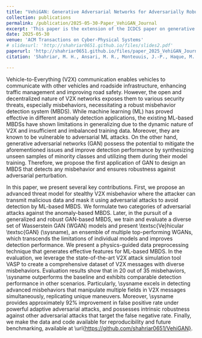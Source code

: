 ```yaml
---
title: "VehiGAN: Generative Adversarial Networks for Adversarially Robust V2X Misbehavior Detection Systems"
collection: publications
permalink: /publication/2025-05-30-Paper_VehiGAN_Journal
excerpt: 'This paper is the extension of the ICDCS paper on generative adversarial networks (GAN)-based efficient and adversarially robust MBDS for V2X.'
date: 2025-05-30
venue: 'ACM Transactions on Cyber-Physical Systems'
# slidesurl: 'http://shahriar0651.github.io/files/slides2.pdf'
paperurl: 'http://shahriar0651.github.io/files/paper_2025_VehiGAN_Journal.pdf'
citation: 'Shahriar, M. H., Ansari, M. R., Monteuuis, J.-P., Haque, M. S., Chen, C., Petit, J., Hou, Y. T., & Lou, W. (2025). VehiGAN: Generative adversarial networks for adversarially robust V2X misbehavior detection systems. ACM Transactions on Cyber-Physical Systems (ACM TCPS), Just Accepted. https://doi.org/10.1145/3745787'

---
```


Vehicle-to-Everything (V2X) communication enables vehicles to communicate with other vehicles and roadside infrastructure, enhancing traffic management and improving road safety. However, the open and decentralized nature of V2X networks exposes them to various security threats, especially misbehaviors, necessitating a robust misbehavior detection system (MBDS). While machine learning (ML) has proved effective in different anomaly detection applications, the existing ML-based MBDSs have shown limitations in generalizing due to the dynamic nature of V2X and insufficient and imbalanced training data. Moreover, they are known to be vulnerable to adversarial ML attacks. On the other hand, generative adversarial networks (GAN) possess the potential to mitigate the aforementioned issues and improve detection performance by synthesizing unseen samples of minority classes and utilizing them during their model training. Therefore, we propose the first application of GAN to design an MBDS that detects any misbehavior and ensures robustness against adversarial perturbation. 

In this paper, we present several key contributions. First, we propose an advanced threat model for stealthy V2X misbehavior where the attacker can transmit malicious data and mask it using adversarial attacks to avoid detection by ML-based MBDS. We formulate two categories of adversarial attacks against the anomaly-based MBDS. Later, in the pursuit of a generalized and robust GAN-based MBDS, we train and evaluate a diverse set of Wasserstein GAN (WGAN) models and present \textsc{Ve}hicular \textsc{GAN} (\sysname), an ensemble of multiple top-performing WGANs, which transcends the limitations of individual models and improves detection performance. We present a physics-guided data preprocessing technique that generates effective features for ML-based MBDS. In the evaluation, we leverage the state-of-the-art V2X attack simulation tool VASP to create a comprehensive dataset of V2X messages with diverse misbehaviors. Evaluation results show that in 20 out of 35 misbehaviors, \sysname outperforms the baseline and exhibits comparable detection performance in other scenarios. Particularly, \sysname excels in detecting advanced misbehaviors that manipulate multiple fields in V2X messages simultaneously, replicating unique maneuvers. Moreover, \sysname provides approximately 92\% improvement in false positive rate under powerful adaptive adversarial attacks, and possesses intrinsic robustness against other adversarial attacks that target the false negative rate. Finally, we make the data and code available for reproducibility and future benchmarking, available at \url{https://github.com/shahriar0651/VehiGAN}. 